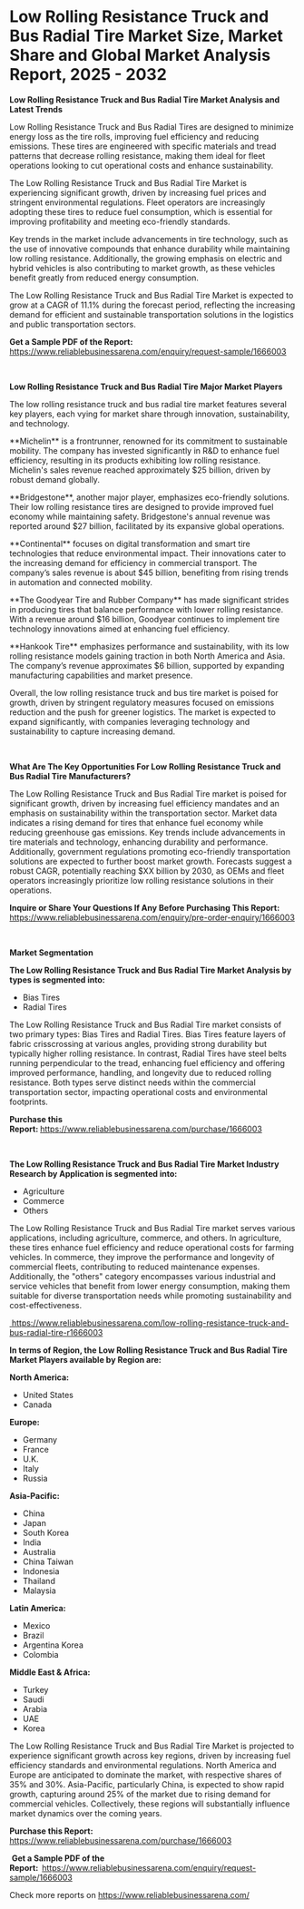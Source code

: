 <p><h1>Low Rolling Resistance Truck and Bus Radial Tire Market Size, Market Share and Global Market Analysis Report, 2025 - 2032</h1></p><p><strong>Low Rolling Resistance Truck and Bus Radial Tire Market Analysis and Latest Trends</strong></p>
<p><p>Low Rolling Resistance Truck and Bus Radial Tires are designed to minimize energy loss as the tire rolls, improving fuel efficiency and reducing emissions. These tires are engineered with specific materials and tread patterns that decrease rolling resistance, making them ideal for fleet operations looking to cut operational costs and enhance sustainability.</p><p>The Low Rolling Resistance Truck and Bus Radial Tire Market is experiencing significant growth, driven by increasing fuel prices and stringent environmental regulations. Fleet operators are increasingly adopting these tires to reduce fuel consumption, which is essential for improving profitability and meeting eco-friendly standards. </p><p>Key trends in the market include advancements in tire technology, such as the use of innovative compounds that enhance durability while maintaining low rolling resistance. Additionally, the growing emphasis on electric and hybrid vehicles is also contributing to market growth, as these vehicles benefit greatly from reduced energy consumption. </p><p>The Low Rolling Resistance Truck and Bus Radial Tire Market is expected to grow at a CAGR of 11.1% during the forecast period, reflecting the increasing demand for efficient and sustainable transportation solutions in the logistics and public transportation sectors.</p></p>
<p><strong>Get a Sample PDF of the Report:&nbsp;</strong> <a href="https://www.reliablebusinessarena.com/enquiry/request-sample/1666003?utm_campaign=3289&utm_medium=2&utm_source=Github&utm_content=ia&utm_term=30032025&utm_id=low-rolling-resistance-truck-and-bus-radial-tire">https://www.reliablebusinessarena.com/enquiry/request-sample/1666003</a></p>
<p>&nbsp;</p>
<p><strong>Low Rolling Resistance Truck and Bus Radial Tire Major Market Players</strong></p>
<p><p>The low rolling resistance truck and bus radial tire market features several key players, each vying for market share through innovation, sustainability, and technology. </p><p>**Michelin** is a frontrunner, renowned for its commitment to sustainable mobility. The company has invested significantly in R&D to enhance fuel efficiency, resulting in its products exhibiting low rolling resistance. Michelin's sales revenue reached approximately $25 billion, driven by robust demand globally.</p><p>**Bridgestone**, another major player, emphasizes eco-friendly solutions. Their low rolling resistance tires are designed to provide improved fuel economy while maintaining safety. Bridgestone's annual revenue was reported around $27 billion, facilitated by its expansive global operations.</p><p>**Continental** focuses on digital transformation and smart tire technologies that reduce environmental impact. Their innovations cater to the increasing demand for efficiency in commercial transport. The company’s sales revenue is about $45 billion, benefiting from rising trends in automation and connected mobility.</p><p>**The Goodyear Tire and Rubber Company** has made significant strides in producing tires that balance performance with lower rolling resistance. With a revenue around $16 billion, Goodyear continues to implement tire technology innovations aimed at enhancing fuel efficiency.</p><p>**Hankook Tire** emphasizes performance and sustainability, with its low rolling resistance models gaining traction in both North America and Asia. The company’s revenue approximates $6 billion, supported by expanding manufacturing capabilities and market presence.</p><p>Overall, the low rolling resistance truck and bus tire market is poised for growth, driven by stringent regulatory measures focused on emissions reduction and the push for greener logistics. The market is expected to expand significantly, with companies leveraging technology and sustainability to capture increasing demand.</p></p>
<p>&nbsp;</p>
<p><strong>What Are The Key Opportunities For Low Rolling Resistance Truck and Bus Radial Tire Manufacturers?</strong></p>
<p><p>The Low Rolling Resistance Truck and Bus Radial Tire market is poised for significant growth, driven by increasing fuel efficiency mandates and an emphasis on sustainability within the transportation sector. Market data indicates a rising demand for tires that enhance fuel economy while reducing greenhouse gas emissions. Key trends include advancements in tire materials and technology, enhancing durability and performance. Additionally, government regulations promoting eco-friendly transportation solutions are expected to further boost market growth. Forecasts suggest a robust CAGR, potentially reaching $XX billion by 2030, as OEMs and fleet operators increasingly prioritize low rolling resistance solutions in their operations.</p></p>
<p><strong>Inquire or Share Your Questions If Any Before Purchasing This Report:</strong> <a href="https://www.reliablebusinessarena.com/enquiry/pre-order-enquiry/1666003?utm_campaign=3289&utm_medium=2&utm_source=Github&utm_content=ia&utm_term=30032025&utm_id=low-rolling-resistance-truck-and-bus-radial-tire">https://www.reliablebusinessarena.com/enquiry/pre-order-enquiry/1666003</a></p>
<p>&nbsp;</p>
<p><strong>Market Segmentation</strong></p>
<p><strong>The Low Rolling Resistance Truck and Bus Radial Tire Market Analysis by types is segmented into:</strong></p>
<p><ul><li>Bias Tires</li><li>Radial Tires</li></ul></p>
<p><p>The Low Rolling Resistance Truck and Bus Radial Tire market consists of two primary types: Bias Tires and Radial Tires. Bias Tires feature layers of fabric crisscrossing at various angles, providing strong durability but typically higher rolling resistance. In contrast, Radial Tires have steel belts running perpendicular to the tread, enhancing fuel efficiency and offering improved performance, handling, and longevity due to reduced rolling resistance. Both types serve distinct needs within the commercial transportation sector, impacting operational costs and environmental footprints.</p></p>
<p><strong>Purchase this Report:&nbsp;</strong><a href="https://www.reliablebusinessarena.com/purchase/1666003?utm_campaign=3289&utm_medium=2&utm_source=Github&utm_content=ia&utm_term=30032025&utm_id=low-rolling-resistance-truck-and-bus-radial-tire">https://www.reliablebusinessarena.com/purchase/1666003</a></p>
<p>&nbsp;</p>
<p><strong>The Low Rolling Resistance Truck and Bus Radial Tire Market Industry Research by Application is segmented into:</strong></p>
<p><ul><li>Agriculture</li><li>Commerce</li><li>Others</li></ul></p>
<p><p>The Low Rolling Resistance Truck and Bus Radial Tire market serves various applications, including agriculture, commerce, and others. In agriculture, these tires enhance fuel efficiency and reduce operational costs for farming vehicles. In commerce, they improve the performance and longevity of commercial fleets, contributing to reduced maintenance expenses. Additionally, the "others" category encompasses various industrial and service vehicles that benefit from lower energy consumption, making them suitable for diverse transportation needs while promoting sustainability and cost-effectiveness.</p></p>
<p><a href="https://www.reliablebusinessarena.com/low-rolling-resistance-truck-and-bus-radial-tire-r1666003?utm_campaign=3289&utm_medium=2&utm_source=Github&utm_content=ia&utm_term=30032025&utm_id=low-rolling-resistance-truck-and-bus-radial-tire">&nbsp;https://www.reliablebusinessarena.com/low-rolling-resistance-truck-and-bus-radial-tire-r1666003</a></p>
<p><strong>In terms of Region, the Low Rolling Resistance Truck and Bus Radial Tire Market Players available by Region are:</strong></p>
<p>
    <p> <strong> North America: </strong>
        <ul>
            <li>United States</li>
            <li>Canada</li>
        </ul>
        </p> 
    <p> <strong> Europe: </strong>
        <ul>
            <li>Germany</li>
            <li>France</li>
            <li>U.K.</li>
            <li>Italy</li>
            <li>Russia</li>
        </ul>
        </p> 
    <p> <strong> Asia-Pacific: </strong>
        <ul>
            <li>China</li>
            <li>Japan</li>
            <li>South Korea</li>
            <li>India</li>
            <li>Australia</li>
            <li>China Taiwan</li>
            <li>Indonesia</li>
            <li>Thailand</li>
            <li>Malaysia</li>
        </ul>
        </p> 
    <p> <strong> Latin America: </strong>
        <ul>
            <li>Mexico</li>
            <li>Brazil</li>
            <li>Argentina Korea</li>
            <li>Colombia</li>
        </ul>
        </p> 
    <p> <strong> Middle East & Africa: </strong>
        <ul>
            <li>Turkey</li>
            <li>Saudi</li>
            <li>Arabia</li>
            <li>UAE</li>
            <li>Korea</li>
        </ul>
    </p>
    </p>
<p><p>The Low Rolling Resistance Truck and Bus Radial Tire Market is projected to experience significant growth across key regions, driven by increasing fuel efficiency standards and environmental regulations. North America and Europe are anticipated to dominate the market, with respective shares of 35% and 30%. Asia-Pacific, particularly China, is expected to show rapid growth, capturing around 25% of the market due to rising demand for commercial vehicles. Collectively, these regions will substantially influence market dynamics over the coming years.</p></p>
<p><strong>Purchase this Report: </strong><a href="https://www.reliablebusinessarena.com/purchase/1666003?utm_campaign=3289&utm_medium=2&utm_source=Github&utm_content=ia&utm_term=30032025&utm_id=low-rolling-resistance-truck-and-bus-radial-tire">https://www.reliablebusinessarena.com/purchase/1666003</a></p>
<p>&nbsp;<strong>Get a Sample PDF of the Report:&nbsp;&nbsp;</strong><a href="https://www.reliablebusinessarena.com/enquiry/request-sample/1666003?utm_campaign=3289&utm_medium=2&utm_source=Github&utm_content=ia&utm_term=30032025&utm_id=low-rolling-resistance-truck-and-bus-radial-tire">https://www.reliablebusinessarena.com/enquiry/request-sample/1666003</a></p>
<p><strong></strong></p>
<p>Check more reports on <a href="https://www.reliablebusinessarena.com/?utm_campaign=3289&utm_medium=2&utm_source=Github&utm_content=ia&utm_term=30032025&utm_id=low-rolling-resistance-truck-and-bus-radial-tire">https://www.reliablebusinessarena.com/</a></p>